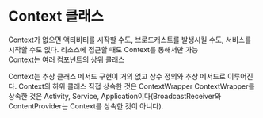 # Context 클래스
Context가 없으면 액티비티를 시작할 수도, 브로드캐스트를 발생시킬 수도, 서비스를 시작할 수도 없다. 리소스에 접근할 때도 Context를 통해서만 가능  
Context는 여러 컴포넌트의 상위 클래스

Context는 추상 클래스
메서드 구현이 거의 없고 상수 정의와 추상 메서드로 이루어진다.
Context의 하위 클래스
직접 상속한 것은 ContextWrapper
ContextWrapper를 상속한 것은 Activity, Service, Application이다(BroadcastReceiver와 ContentProvider는 Context를 상속한 것이 아니다).
